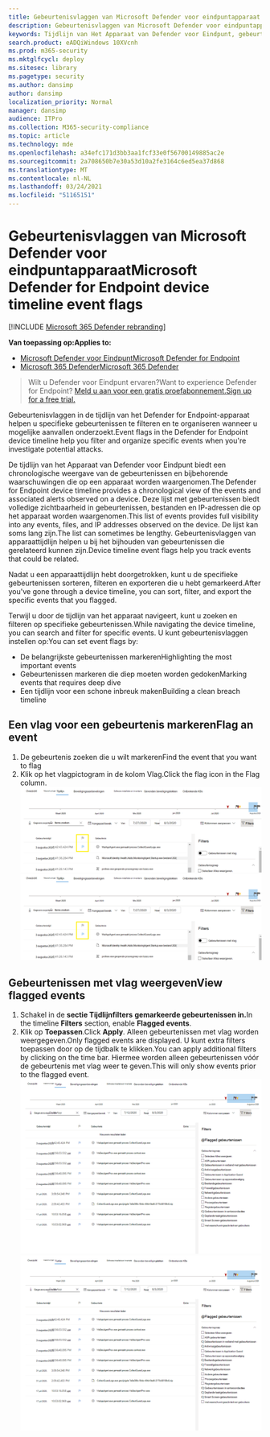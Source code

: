 ```yaml
---
title: Gebeurtenisvlaggen van Microsoft Defender voor eindpuntapparaat
description: Gebeurtenisvlaggen van Microsoft Defender voor eindpuntapparaat gebruiken om
keywords: Tijdlijn van Het Apparaat van Defender voor Eindpunt, gebeurtenisvlaggen
search.product: eADQiWindows 10XVcnh
ms.prod: m365-security
ms.mktglfcycl: deploy
ms.sitesec: library
ms.pagetype: security
ms.author: dansimp
author: dansimp
localization_priority: Normal
manager: dansimp
audience: ITPro
ms.collection: M365-security-compliance
ms.topic: article
ms.technology: mde
ms.openlocfilehash: a34efc171d3bb3aa1fcf33e0f56700149885ac2e
ms.sourcegitcommit: 2a708650b7e30a53d10a2fe3164c6ed5ea37d868
ms.translationtype: MT
ms.contentlocale: nl-NL
ms.lasthandoff: 03/24/2021
ms.locfileid: "51165151"
---
```

# <a name="microsoft-defender-for-endpoint-device-timeline-event-flags"></a><span data-ttu-id="9a7a4-104">Gebeurtenisvlaggen van Microsoft Defender voor eindpuntapparaat</span><span class="sxs-lookup"><span data-stu-id="9a7a4-104">Microsoft Defender for Endpoint device timeline event flags</span></span>

[!INCLUDE [Microsoft 365 Defender rebranding](../../includes/microsoft-defender.md)]

<span data-ttu-id="9a7a4-105">**Van toepassing op:**</span><span class="sxs-lookup"><span data-stu-id="9a7a4-105">**Applies to:**</span></span>
- [<span data-ttu-id="9a7a4-106">Microsoft Defender voor Eindpunt</span><span class="sxs-lookup"><span data-stu-id="9a7a4-106">Microsoft Defender for Endpoint</span></span>](https://go.microsoft.com/fwlink/p/?linkid=2154037)
- [<span data-ttu-id="9a7a4-107">Microsoft 365 Defender</span><span class="sxs-lookup"><span data-stu-id="9a7a4-107">Microsoft 365 Defender</span></span>](https://go.microsoft.com/fwlink/?linkid=2118804)

><span data-ttu-id="9a7a4-108">Wilt u Defender voor Eindpunt ervaren?</span><span class="sxs-lookup"><span data-stu-id="9a7a4-108">Want to experience Defender for Endpoint?</span></span> [<span data-ttu-id="9a7a4-109">Meld u aan voor een gratis proefabonnement.</span><span class="sxs-lookup"><span data-stu-id="9a7a4-109">Sign up for a free trial.</span></span>](https://www.microsoft.com/microsoft-365/windows/microsoft-defender-atp?ocid=docs-wdatp-assignaccess-abovefoldlink)

<span data-ttu-id="9a7a4-110">Gebeurtenisvlaggen in de tijdlijn van het Defender for Endpoint-apparaat helpen u specifieke gebeurtenissen te filteren en te organiseren wanneer u mogelijke aanvallen onderzoekt.</span><span class="sxs-lookup"><span data-stu-id="9a7a4-110">Event flags in the Defender for Endpoint device timeline help you filter and organize specific events when you're  investigate potential attacks.</span></span>

<span data-ttu-id="9a7a4-111">De tijdlijn van het Apparaat van Defender voor Eindpunt biedt een chronologische weergave van de gebeurtenissen en bijbehorende waarschuwingen die op een apparaat worden waargenomen.</span><span class="sxs-lookup"><span data-stu-id="9a7a4-111">The Defender for Endpoint device timeline provides a chronological view of the events and associated alerts observed on a device.</span></span> <span data-ttu-id="9a7a4-112">Deze lijst met gebeurtenissen biedt volledige zichtbaarheid in gebeurtenissen, bestanden en IP-adressen die op het apparaat worden waargenomen.</span><span class="sxs-lookup"><span data-stu-id="9a7a4-112">This list of events provides full visibility into any events, files, and IP addresses observed on the device.</span></span> <span data-ttu-id="9a7a4-113">De lijst kan soms lang zijn.</span><span class="sxs-lookup"><span data-stu-id="9a7a4-113">The list can sometimes be lengthy.</span></span> <span data-ttu-id="9a7a4-114">Gebeurtenisvlaggen van apparaattijdlijn helpen u bij het bijhouden van gebeurtenissen die gerelateerd kunnen zijn.</span><span class="sxs-lookup"><span data-stu-id="9a7a4-114">Device timeline event flags help you track events that could be related.</span></span> 

<span data-ttu-id="9a7a4-115">Nadat u een apparaattijdlijn hebt doorgetrokken, kunt u de specifieke gebeurtenissen sorteren, filteren en exporteren die u hebt gemarkeerd.</span><span class="sxs-lookup"><span data-stu-id="9a7a4-115">After you've gone through a device timeline, you can sort, filter, and export the specific events that you flagged.</span></span>

<span data-ttu-id="9a7a4-116">Terwijl u door de tijdlijn van het apparaat navigeert, kunt u zoeken en filteren op specifieke gebeurtenissen.</span><span class="sxs-lookup"><span data-stu-id="9a7a4-116">While navigating the device timeline, you can search and filter for specific events.</span></span> <span data-ttu-id="9a7a4-117">U kunt gebeurtenisvlaggen instellen op:</span><span class="sxs-lookup"><span data-stu-id="9a7a4-117">You can set event flags by:</span></span> 

- <span data-ttu-id="9a7a4-118">De belangrijkste gebeurtenissen markeren</span><span class="sxs-lookup"><span data-stu-id="9a7a4-118">Highlighting the most important events</span></span> 
- <span data-ttu-id="9a7a4-119">Gebeurtenissen markeren die diep moeten worden gedoken</span><span class="sxs-lookup"><span data-stu-id="9a7a4-119">Marking events that requires deep dive</span></span> 
- <span data-ttu-id="9a7a4-120">Een tijdlijn voor een schone inbreuk maken</span><span class="sxs-lookup"><span data-stu-id="9a7a4-120">Building a clean breach timeline</span></span>



## <a name="flag-an-event"></a><span data-ttu-id="9a7a4-121">Een vlag voor een gebeurtenis markeren</span><span class="sxs-lookup"><span data-stu-id="9a7a4-121">Flag an event</span></span>
1. <span data-ttu-id="9a7a4-122">De gebeurtenis zoeken die u wilt markeren</span><span class="sxs-lookup"><span data-stu-id="9a7a4-122">Find the event that you want to flag</span></span>
2. <span data-ttu-id="9a7a4-123">Klik op het vlagpictogram in de kolom Vlag.</span><span class="sxs-lookup"><span data-stu-id="9a7a4-123">Click the flag icon in the Flag column.</span></span> 
<span data-ttu-id="9a7a4-124">![Afbeelding van apparaattijdlijnvlag](images/device-flags.png)</span><span class="sxs-lookup"><span data-stu-id="9a7a4-124">![Image of device timeline flag](images/device-flags.png)</span></span>

## <a name="view-flagged-events"></a><span data-ttu-id="9a7a4-125">Gebeurtenissen met vlag weergeven</span><span class="sxs-lookup"><span data-stu-id="9a7a4-125">View flagged events</span></span>  
1. <span data-ttu-id="9a7a4-126">Schakel in de **sectie Tijdlijnfilters** **gemarkeerde gebeurtenissen in.**</span><span class="sxs-lookup"><span data-stu-id="9a7a4-126">In the timeline **Filters** section, enable **Flagged events**.</span></span>
2. <span data-ttu-id="9a7a4-127">Klik op **Toepassen**.</span><span class="sxs-lookup"><span data-stu-id="9a7a4-127">Click **Apply**.</span></span> <span data-ttu-id="9a7a4-128">Alleen gebeurtenissen met vlag worden weergegeven.</span><span class="sxs-lookup"><span data-stu-id="9a7a4-128">Only flagged events are displayed.</span></span>
<span data-ttu-id="9a7a4-129">U kunt extra filters toepassen door op de tijdbalk te klikken.</span><span class="sxs-lookup"><span data-stu-id="9a7a4-129">You can apply additional filters by clicking on the time bar.</span></span> <span data-ttu-id="9a7a4-130">Hiermee worden alleen gebeurtenissen vóór de gebeurtenis met vlag weer te geven.</span><span class="sxs-lookup"><span data-stu-id="9a7a4-130">This will only show events prior to the flagged event.</span></span>  
<span data-ttu-id="9a7a4-131">![Afbeelding van apparaattijdlijnvlag met filter op](images/device-flag-filter.png)</span><span class="sxs-lookup"><span data-stu-id="9a7a4-131">![Image of device timeline flag with filter on](images/device-flag-filter.png)</span></span>

